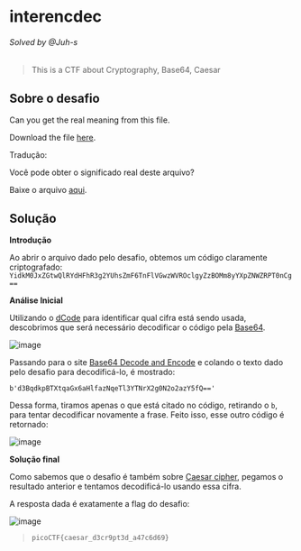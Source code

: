 # interencdec
###### Solved by @Juh-s
>This is a CTF about Cryptography, Base64, Caesar
## Sobre o desafio
Can you get the real meaning from this file.

Download the file [here](https://artifacts.picoctf.net/c_titan/108/enc_flag).

Tradução:

Você pode obter o significado real deste arquivo?

Baixe o arquivo [aqui](https://artifacts.picoctf.net/c_titan/108/enc_flag).

## Solução
**Introdução**

Ao abrir o arquivo dado pelo desafio, obtemos um código claramente criptografado: `YidkM0JxZGtwQlRYdHFhR3g2YUhsZmF6TnFlVGwzWVROclgyZzBOMm8yYXpZNWZRPT0nCg==`

**Análise Inicial**

Utilizando o [dCode](https://www.dcode.fr/cipher-identifier) para identificar qual cifra está sendo usada, descobrimos que será necessário decodificar o código pela [Base64](https://pt.wikipedia.org/wiki/Base64).

![image](https://github.com/user-attachments/assets/d73b606f-122a-4696-aecd-ed8eab536fc0)

Passando para o site [Base64 Decode and Encode](https://www.base64decode.org/) e colando o texto dado pelo desafio para decodificá-lo, é mostrado:

`b'd3BqdkpBTXtqaGx6aHlfazNqeTl3YTNrX2g0N2o2azY5fQ=='`

Dessa forma, tiramos apenas o que está citado no código, retirando o `b`, para tentar decodificar novamente a frase. Feito isso, esse outro código é retornado:

![image](https://github.com/user-attachments/assets/ee199ba2-b601-4d79-a11c-9b77f62a5a75)




**Solução final**

Como sabemos que o desafio é também sobre [Caesar cipher](https://en.wikipedia.org/wiki/Caesar_cipher), pegamos o resultado anterior e tentamos decodificá-lo usando essa cifra.

A resposta dada é exatamente a flag do desafio:

![image](https://github.com/user-attachments/assets/a6b96eb1-08fb-474b-981a-73fa67d773bc)


>`picoCTF{caesar_d3cr9pt3d_a47c6d69}`
